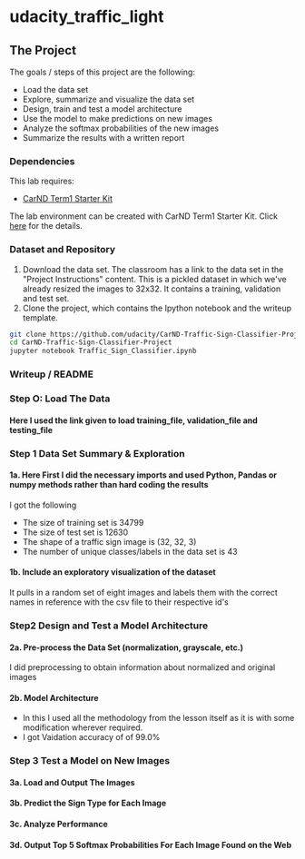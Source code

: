 # udacity_traffic_light


The Project
---
The goals / steps of this project are the following:
* Load the data set
* Explore, summarize and visualize the data set
* Design, train and test a model architecture
* Use the model to make predictions on new images
* Analyze the softmax probabilities of the new images
* Summarize the results with a written report

### Dependencies
This lab requires:

* [CarND Term1 Starter Kit](https://github.com/udacity/CarND-Term1-Starter-Kit)

The lab environment can be created with CarND Term1 Starter Kit. Click [here](https://github.com/udacity/CarND-Term1-Starter-Kit/blob/master/README.md) for the details.

### Dataset and Repository

1. Download the data set. The classroom has a link to the data set in the "Project Instructions" content. This is a pickled dataset in which we've already resized the images to 32x32. It contains a training, validation and test set.
2. Clone the project, which contains the Ipython notebook and the writeup template.
```sh
git clone https://github.com/udacity/CarND-Traffic-Sign-Classifier-Project
cd CarND-Traffic-Sign-Classifier-Project
jupyter notebook Traffic_Sign_Classifier.ipynb
```

### Writeup / README

### Step O: Load The Data
#### Here I used the link given to load training_file, validation_file and testing_file

### Step 1 Data Set Summary & Exploration

#### 1a. Here First I did the necessary imports and used Python, Pandas or numpy methods rather than hard coding the results
I got the following
* The size of training set is 34799
* The size of test set is 12630
* The shape of a traffic sign image is (32, 32, 3)
* The number of unique classes/labels in the data set is 43

#### 1b. Include an exploratory visualization of the dataset
It pulls in a random set of eight images and labels them with the correct names in reference with the csv file to their respective id's

### Step2 Design and Test a Model Architecture
#### 2a. Pre-process the Data Set (normalization, grayscale, etc.)
I did preprocessing to obtain information about normalized and original images

#### 2b. Model Architecture
* In this I used all the methodology from the lesson itself as it is with some modification wherever required.
* I got Vaidation accuracy of of 99.0%

### Step 3 Test a Model on New Images
#### 3a. Load and Output The Images
#### 3b. Predict the Sign Type for Each Image
#### 3c. Analyze Performance
#### 3d. Output Top 5 Softmax Probabilities For Each Image Found on the Web
